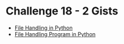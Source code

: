 # Challenge 18 - 2 Gists

- [File Handling in Python](https://gist.github.com/avichalsri/0492bbd8569d8fa3da731c1e90fed870)
- [File Handling Program in Python](https://gist.github.com/avichalsri/9a5cba2c2e2326063f3a1fa30d7a7e5f)
